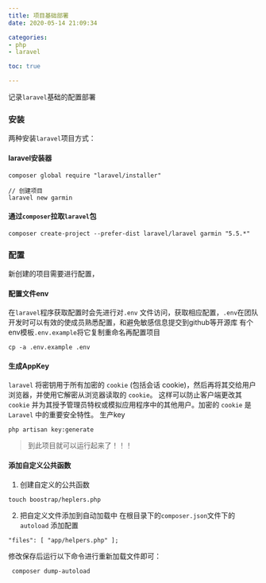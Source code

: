 ```yaml
---
title: 项目基础部署
date: 2020-05-14 21:09:34

categories:
- php
- laravel

toc: true

---
```


记录`laravel`基础的配置部署
<!--more-->

### 安装
两种安装`laravel`项目方式：
#### laravel安装器
```
composer global require "laravel/installer"

// 创建项目
laravel new garmin
```

#### 通过`composer`拉取`laravel`包
```
composer create-project --prefer-dist laravel/laravel garmin "5.5.*"
```

### 配置
新创建的项目需要进行配置，

#### 配置文件env
在`laravel`程序获取配置时会先进行对`.env` 文件访问，获取相应配置，`.env`在团队开发时可以有效的使成员熟悉配置，和避免敏感信息提交到github等开源库
有个env模板`.env.example`将它复制重命名再配置项目
```
cp -a .env.example .env
```

#### 生成AppKey
`laravel` 将密钥用于所有加密的 `cookie` (包括会话 cookie)，然后再将其交给用户浏览器，并使用它解密从浏览器读取的 `cookie`。
这样可以防止客户端更改其 `cookie` 并为其授予管理员特权或模拟应用程序中的其他用户。加密的 `cookie` 是 `Laravel` 中的重要安全特性。
生产key
```
php artisan key:generate
```

> 到此项目就可以运行起来了！！！

#### 添加自定义公共函数
1. 创建自定义的公共函数
```
touch boostrap/heplers.php
```

2. 把自定义文件添加到自动加载中
在根目录下的`composer.json`文件下的`autoload` 添加配置
```
"files": [ "app/helpers.php" ];
```
修改保存后运行以下命令进行重新加载文件即可：
```
 composer dump-autoload
```

